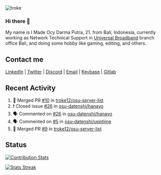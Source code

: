 ![troke](https://cardivo.vercel.app/api?name=I%20Made%20Ocy%20Darma%20Putra&description=Just%20pull-stack%20developer&image=https://avatars.githubusercontent.com/u/10250068?v=4&backgroundColor=%23DE834D)

### Hi there 👋

My name is I Made Ocy Darma Putra, 21. from Bali, Indonesia, currently working as Network Technical Support in [Universal Broadband](https://universal.net.id) branch office Bali, and doing some hobby like gaming, editing, and others.

## Contact me

[LinkedIn](https://linkedin.com/in/troke) | [Twitter](https://twitter.com/darma_ochi) | [Discord](https://link.troke.id/discord) | <a href="mailto:ochi@troke.id">Email</a> | [Keybase](https://keybase.io/troke) | [Gitlab](https://gitlab.com/troke12)

## Recent Activity

<!--START_SECTION:activity-->
1. 🎉 Merged PR [#10](https://github.com/troke12/osu-server-list/pull/10) in [troke12/osu-server-list](https://github.com/troke12/osu-server-list)
2. ❗️ Closed issue [#26](https://github.com/osu-datenshi/hanayo/issues/26) in [osu-datenshi/hanayo](https://github.com/osu-datenshi/hanayo)
3. 🗣 Commented on [#26](https://github.com/osu-datenshi/hanayo/issues/26) in [osu-datenshi/hanayo](https://github.com/osu-datenshi/hanayo)
4. 🗣 Commented on [#5](https://github.com/osu-datenshi/upptime/issues/5) in [osu-datenshi/upptime](https://github.com/osu-datenshi/upptime)
5. 🎉 Merged PR [#9](https://github.com/troke12/osu-server-list/pull/9) in [troke12/osu-server-list](https://github.com/troke12/osu-server-list)
<!--END_SECTION:activity-->

## Status

[![Contribution Stats](https://github-contribution-stats.vercel.app/api/?username=troke12)](https://github.com/LordDashMe/github-contribution-stats/)

[![Stats Streak](https://github-readme-streak-stats.herokuapp.com/?user=troke12)](https://github.com/troke12/)
